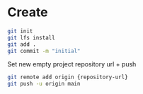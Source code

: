 # Create
```bash
git init
git lfs install
git add .
git commit -m "initial"
```

Set new empty project repository url + push
```bash
git remote add origin {repository-url}
git push -u origin main
```
